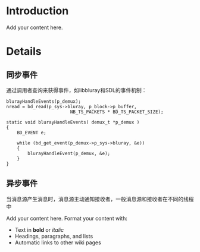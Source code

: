 # Introduction #

Add your content here.


# Details #

##  同步事件 ## 
通过调用者查询来获得事件，如libbluray和SDL的事件机制：
```
blurayHandleEvents(p_demux);
nread = bd_read(p_sys->bluray, p_block->p_buffer,
                        NB_TS_PACKETS * BD_TS_PACKET_SIZE);
```
```
static void blurayHandleEvents( demux_t *p_demux )
{
    BD_EVENT e;

    while (bd_get_event(p_demux->p_sys->bluray, &e))
    {
        blurayHandleEvent(p_demux, &e);
    }
}
```
##  异步事件 ## 
当消息源产生消息时，消息源主动通知接收者，一般消息源和接收者在不同的线程中


Add your content here.  Format your content with:
  * Text in **bold** or _italic_
  * Headings, paragraphs, and lists
  * Automatic links to other wiki pages